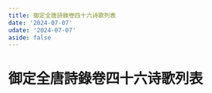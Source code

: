 ```yaml
---
title: 御定全唐詩錄卷四十六诗歌列表
date: '2024-07-07'
udate: '2024-07-07'
aside: false
---
```

# 御定全唐詩錄卷四十六诗歌列表

<PoemList :list="poems" :authorMap="authorMap" :chapternum="46" />

<script setup>
const chapter = '卷四十六';
import poems from '/data/qtsl/卷四十六/poems.json'
import authorMap from '/data/qtsl/卷四十六/author.json'
</script>

